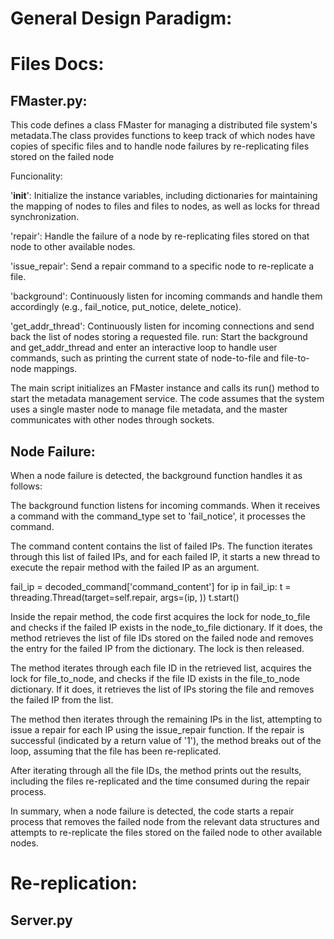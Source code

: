 # General Design Paradigm:


# Files Docs:

## FMaster.py:

This code defines a class FMaster for managing a distributed file system's metadata.The class provides functions to keep track of which nodes have copies of specific files and to handle node failures by re-replicating files stored on the failed node

Funcionality:

'__init__': Initialize the instance variables, including dictionaries for maintaining the mapping of nodes to files and files to nodes, as well as locks for thread synchronization.

'repair': Handle the failure of a node by re-replicating files stored on that node to other available nodes.

'issue_repair': Send a repair command to a specific node to re-replicate a file.

'background': Continuously listen for incoming commands and handle them accordingly (e.g., fail_notice, put_notice, delete_notice).

'get_addr_thread': Continuously listen for incoming connections and send back the list of nodes storing a requested file.
run: Start the background and get_addr_thread and enter an interactive loop to handle user commands, such as printing the current state of node-to-file and file-to-node mappings.

The main script initializes an FMaster instance and calls its run() method to start the metadata management service. The code assumes that the system uses a single master node to manage file metadata, and the master communicates with other nodes through sockets.

## Node Failure:

When a node failure is detected, the background function handles it as follows:

The background function listens for incoming commands. When it receives a command with the command_type set to 'fail_notice', it processes the command.

The command content contains the list of failed IPs. The function iterates through this list of failed IPs, and for each failed IP, it starts a new thread to execute the repair method with the failed IP as an argument.

fail_ip = decoded_command['command_content']
for ip in fail_ip:
    t = threading.Thread(target=self.repair, args=(ip, ))
    t.start()

Inside the repair method, the code first acquires the lock for node_to_file and checks if the failed IP exists in the node_to_file dictionary. If it does, the method retrieves the list of file IDs stored on the failed node and removes the entry for the failed IP from the dictionary. The lock is then released.

The method iterates through each file ID in the retrieved list, acquires the lock for file_to_node, and checks if the file ID exists in the file_to_node dictionary. If it does, it retrieves the list of IPs storing the file and removes the failed IP from the list.

The method then iterates through the remaining IPs in the list, attempting to issue a repair for each IP using the issue_repair function. If the repair is successful (indicated by a return value of '1'), the method breaks out of the loop, assuming that the file has been re-replicated.

After iterating through all the file IDs, the method prints out the results, including the files re-replicated and the time consumed during the repair process.

In summary, when a node failure is detected, the code starts a repair process that removes the failed node from the relevant data structures and attempts to re-replicate the files stored on the failed node to other available nodes.

# Re-replication:


## Server.py
